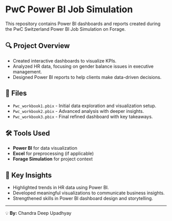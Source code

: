 # PwC Power BI Job Simulation

This repository contains Power BI dashboards and reports created during the PwC Switzerland Power BI Job Simulation on Forage.

## 🔍 Project Overview
- Created interactive dashboards to visualize KPIs.
- Analyzed HR data, focusing on gender balance issues in executive management.
- Designed Power BI reports to help clients make data-driven decisions.

## 📂 Files
- `Pwc_workbook1.pbix` - Initial data exploration and visualization setup.
- `Pwc_workbook2.pbix` - Advanced analysis with deeper insights.
- `Pwc_workbook3.pbix` - Final refined dashboard with key takeaways.

## 🛠️ Tools Used
- **Power BI** for data visualization
- **Excel** for preprocessing (if applicable)
- **Forage Simulation** for project context

## 🚀 Key Insights
- Highlighted trends in HR data using Power BI.
- Developed meaningful visualizations to communicate business insights.
- Strengthened skills in Power BI dashboard design and storytelling.

---
💡 **By:** Chandra Deep Upadhyay

